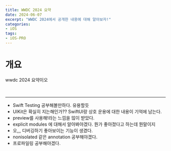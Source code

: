 ```yaml
---
title: WWDC 2024 요약
date: 2024-06-07
excerpt: "WWDC 2024에서 공개한 내용에 대해 알아보자!"
categories:
- iOS
tags:
- iOS-PRO
---
```





# 개요

wwdc 2024 요약이오

<br />

---

-   Swift Testing 공부해볼만하다. 유용할듯
-   UIKit은 확실히 지는해인가?? SwiftUI랑 상호 운용에 대한 내용이 기억에 남는다.
-   preview를 사용해!라는 느낌을 많이 받았다.
-   explicit modules 에 대해서 알아봐야겠다. 뭔가 좋아졌다고 하는데 뭔말이지
-   오,,, 디버깅하기 좋아보이는 기능이 생겼다. 
-   nonisolated 같은 annotation 공부해야겠다.
-   프로파일링 공부해야겠다.
